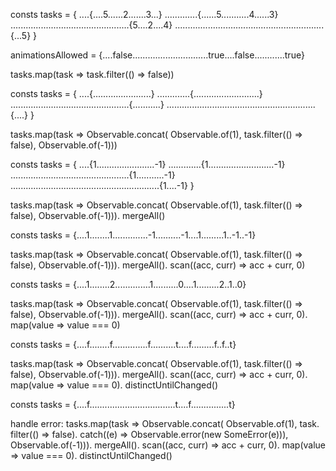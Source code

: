 consts tasks = 
{
....{....5......2.......3...}
.............{......5...........4......3}
...............................................{5....2....4}
...........................................................{...5}
}

animationsAllowed = 
{....false..............................true....false............true}

tasks.map(task => task.filter(() => false))

consts tasks = 
{
....{.......................}
.............{..........................}
...............................................{...........}
...........................................................{....}
}

tasks.map(task => 
  Observable.concat(
    Observable.of(1),
    task.filter(() => false),
    Observable.of(-1)))

consts tasks = 
{
....{1.......................-1}
.............{1..........................-1}
...............................................{1...........-1}
...........................................................{1....-1}
}

tasks.map(task => 
  Observable.concat(
    Observable.of(1),
    task.filter(() => false),
    Observable.of(-1))).
  mergeAll()

consts tasks = {....1........1..............-1..........-1....1.........1..-1..-1}

tasks.map(task => 
  Observable.concat(
    Observable.of(1),
    task.filter(() => false),
    Observable.of(-1))).
  mergeAll().
  scan((acc, curr) => acc + curr, 0)

consts tasks = {....1........2..............1..........0....1.........2..1..0}

tasks.map(task => 
  Observable.concat(
    Observable.of(1),
    task.filter(() => false),
    Observable.of(-1))).
  mergeAll().
  scan((acc, curr) => acc + curr, 0).
  map(value => value === 0)

consts tasks = {....f........f..............f..........t....f.........f..f..t}

tasks.map(task => 
  Observable.concat(
    Observable.of(1),
    task.filter(() => false),
    Observable.of(-1))).
  mergeAll().
  scan((acc, curr) => acc + curr, 0).
  map(value => value === 0).
  distinctUntilChanged()

consts tasks = {....f..................................t....f...............t}

handle error:
tasks.map(task => 
  Observable.concat(
    Observable.of(1),
    task.
      filter(() => false).
      catch((e) => Observable.error(new SomeError(e))),
    Observable.of(-1))).
  mergeAll().
  scan((acc, curr) => acc + curr, 0).
  map(value => value === 0).
  distinctUntilChanged()
